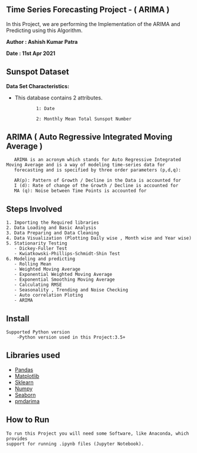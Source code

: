 ## Time Series Forecasting Project - ( ARIMA )

In this Project, we are performing the Implementation of the ARIMA and Predicting using this Algorithm.

**Author : Ashish Kumar Patra**

**Date : 11st Apr 2021**

Sunspot Dataset
---------------------------

**Data Set Characteristics:**

 * This database contains 2 attributes.

               1: Date

               2: Monthly Mean Total Sunspot Number
               

## ARIMA ( Auto Regressive Integrated Moving Average )

       ARIMA is an acronym which stands for Auto Regressive Integrated Moving Average and is a way of modeling time-series data for
       forecasting and is specified by three order parameters (p,d,q):
       
       AR(p): Pattern of Growth / Decline in the Data is accounted for
       I (d): Rate of change of the Growth / Decline is accounted for
       MA (q): Noise between Time Points is accounted for
       
Steps Involved
-------------------------------

    1. Importing the Required libraries
    2. Data Loading and Basic Analysis 
    3. Data Preparing and Data Cleaning
    4. Data Visualization (Plotting Daily wise , Month wise and Year wise)
    5. Stationarity Testing
       - Dickey-Fuller Test
       - Kwiatkowski-Phillips-Schmidt-Shin Test
    6. Modeling and predicting
       - Rolling Mean
       - Weighted Moving Average
       - Exponential Weighted Moving Average
       - Exponential Smoothing Moving Average
       - Calculating RMSE
       - Seasonality , Trending and Noise Checking
       - Auto correlation Ploting
       - ARIMA



Install
-------------------------------
    Supported Python version
        -Python version used in this Project:3.5+

Libraries used
------------------------------
 * [Pandas](https://pandas.pydata.org/)
 * [Matplotlib](https://matplotlib.org/)
 * [Sklearn](https://scikit-learn.org/stable/)
 * [Numpy](https://numpy.org/)
 * [Seaborn](https://seaborn.pydata.org/)
 * [pmdarima](https://pypi.org/project/pmdarima/)


How to Run
------------------------------
    To run this Project you will need some Software, like Anaconda, which provides
    support for running .ipynb files (Jupyter Notebook).
